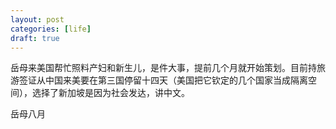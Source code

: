 ```yaml
---
layout: post
categories: [life]
draft: true
---
```


<section class="hidden">
岳母来美国帮忙照料产妇和新生儿，是件大事，提前几个月就开始策划。目前持旅游签证从中国来美要在第三国停留十四天（美国把它钦定的几个国家当成隔离空间），选择了新加坡是因为社会发达，讲中文。

岳母八月
</section>
